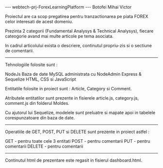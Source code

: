 --- webtech-prj-ForexLearningPlatform --- Botofei Mihai Victor 

Proiectul are ca scop pregatirea pentru tranzactionarea pe piata FOREX celor interesati de acest domeniu. 

Prezinta 2 categorii (Fundamental Analysys & Technical Analysys), fiecare cateogorie avand mai multe articole pe tema asociata.

In cadrul articolului exista o descriere, continutul propriu-zis si o sectiune de comentarii.

----------------------------------------------------------------------------------------------------------------------------------------

Tehnologiile folosite sunt :

NodeJs
Baza de date MySQL administrata cu NodeAdmin
Express & Sequelize
HTML, CSS si JavaScript

Entitatile folosite in proiect sunt : Article, Category si Comment.

Atributele entitatilor sunt prezente in fisierele article.js, category.js, comment.js din folderul Moldes.

Cu ajutorul lui Sequelize, modelele sunt preluatre si mapate apoi in tabelele corespunzatoare din baza de date. 

----------------------------------------------------------------------------------------------------------------------------------------

Operatiile de GET, POST, PUT si DELETE sunt prezente in proiect astfel : 

GET - pentru toate cele 3 entitati
POST - pentru comentarii
PUT - pentru comentarii
DELETE - pentru comentarii

----------------------------------------------------------------------------------------------------------------------------------------

Continutul html de prezentare este regasit in fisierul dashboard.html.

